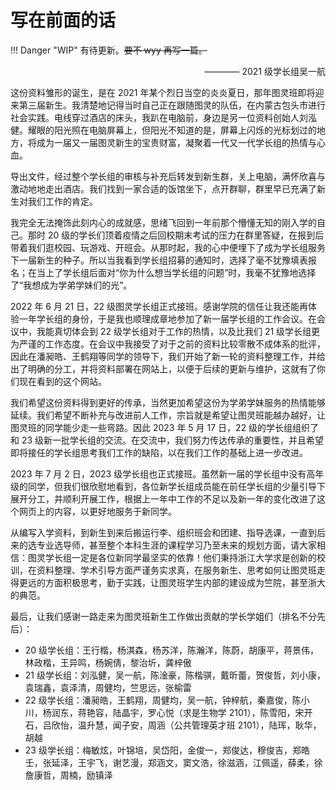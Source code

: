 # 写在前面的话

!!! Danger "WIP"
    有待更新。~~要不 wyy 再写一篇。~~

<div style="text-align: right;">———— 2021 级学长组吴一航</div>

这份资料雏形的诞生，是在 2021 年某个烈日当空的炎炎夏日，那年图灵班即将迎来第三届新生。我清楚地记得当时自己正在跟随图灵的队伍，在内蒙古包头市进行社会实践。电线穿过酒店的床头，我趴在电脑前，身边是另一位资料创始人刘泓健。耀眼的阳光照在电脑屏幕上，但阳光不知道的是，屏幕上闪烁的光标划过的地方，将成为一届又一届图灵新生的宝贵财富，凝聚着一代又一代学长组的热情与心血。

导出文件，经过整个学长组的审核与补充后转发到新生群，关上电脑，满怀欣喜与激动地地走出酒店。我们找到一家合适的饭馆坐下，点开群聊，群里早已充满了新生对我们工作的肯定。

我完全无法掩饰此刻内心的成就感，思绪飞回到一年前那个懵懂无知的刚入学的自己。那时 20 级的学长们顶着疫情之后回校期末考试的压力在群里答疑，在报到后带着我们逛校园、玩游戏、开班会。从那时起，我的心中便埋下了成为学长组服务下一届新生的种子。所以当我看到学长组招募的通知时，选择了毫不犹豫填表报名；在当上了学长组后面对“你为什么想当学长组的问题”时，我毫不犹豫地选择了“我想成为学弟学妹们的光”。

2022 年 6 月 21 日，22 级图灵学长组正式接班。感谢学院的信任让我还能再体验一年学长组的身份，于是我也顺理成章地参加了新一届学长组的工作会议。在会议中，我能真切体会到 22 级学长组对于工作的热情，以及比我们 21 级学长组更为严谨的工作态度。在会议中我接受了对于之前的资料比较零散不成体系的批评，因此在潘昶皓、王鹤翔等同学的领导下，我们开始了新一轮的资料整理工作，并给出了明确的分工，并将资料部署在网站上，以便于后续的更新与维护，这就有了你们现在看到的这个网站。

我们希望这份资料得到更好的传承，当然更加希望这份为学弟学妹服务的热情能够延续。我们希望不断补充与改进前人工作，宗旨就是希望让图灵班能越办越好，让图灵班的同学能少走一些弯路。因此 2023 年 5 月 17 日，22 级的学长组组织了和 23 级新一批学长组的交流。在交流中，我们努力传达传承的重要性，并且希望即将接任的学长组思考我们工作的缺陷，以在我们工作的基础上进一步改进。

2023 年 7 月 2 日，2023 级学长组也正式接班。虽然新一届的学长组中没有高年级的同学，但我们很欣慰地看到，各位新学长组成员能在前任学长组的少量引导下展开分工，并顺利开展工作，根据上一年中工作的不足以及新一年的变化改进了这个网页上的内容，以更好地服务于新同学。

从编写入学资料，到新生到来后搬运行李、组织班会和团建、指导选课，一直到后来的选专业选导师，甚至整个本科生涯的课程学习乃至未来的规划方面，请大家相信：图灵学长组一定是各位新同学最坚实的依靠！他们秉持浙江大学求是创新的校训，在资料整理、学术引导方面严谨务实求真，在服务新生、思考如何让图灵班走得更远的方面积极思考，勤于实践，让图灵班学生内部的建设成为竺院，甚至浙大的典范。

最后，让我们感谢一路走来为图灵班新生工作做出贡献的学长学姐们（排名不分先后）：

- 20 级学长组：王行楷，杨淇森，杨苏洋，陈瀚洋，陈蔚，胡康平，蒋景伟，林政楷，王异鸣，杨婉倩，黎治圻，龚梓傲
- 21 级学长组：刘泓健，吴一航，陈淦豪，陈楷骐，戴昕蕾，贺俊哲，刘小康，袁瑞鑫，袁泽清，周健均，竺思远，张榆雷
- 22 级学长组：潘昶皓，王鹤翔，周健均，吴一航，钟梓航，秦嘉俊，陈小川，杨润东，蒋艳容，陆晶宇，罗心悦（求是生物学 2101），陈雪阳，宋开石，吕欣怡，温升慧，闻子安，周涵（公共管理英才班 2101），陆珲，耿华，胡越
- 23 级学长组：梅敏炫，叶锦培，吴岱阳，金俊一，郑俊达，穆俊吉，郑皓壬，张延泽，王宇飞，谢艺漫，郑涵文，窦文浩，徐滋涵，江佩遥，薛柔，徐詹康哲，周楠，励镇泽
